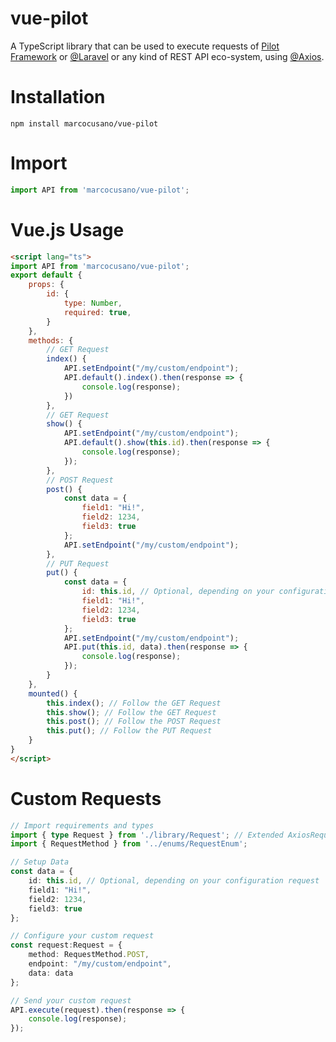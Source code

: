 # vue-pilot
A TypeScript library that can be used to execute requests of [Pilot Framework](https://github.com/marcocusano/pilot) or [@Laravel](https://laravel.com/) or any kind of REST API eco-system, using [@Axios](https://axios-http.com/docs/intro).

# Installation
`npm install marcocusano/vue-pilot`

# Import
```TypeScript
import API from 'marcocusano/vue-pilot';
```

# Vue.js Usage
```HTML
<script lang="ts">
import API from 'marcocusano/vue-pilot';
export default {
    props: {
        id: {
            type: Number,
            required: true,
        }
    },
    methods: {
        // GET Request
        index() {
            API.setEndpoint("/my/custom/endpoint");
            API.default().index().then(response => {
                console.log(response);
            })
        },
        // GET Request
        show() {
            API.setEndpoint("/my/custom/endpoint");
            API.default().show(this.id).then(response => {
                console.log(response);
            });
        },
        // POST Request
        post() {
            const data = {
                field1: "Hi!",
                field2: 1234,
                field3: true
            };
            API.setEndpoint("/my/custom/endpoint");
        },
        // PUT Request
        put() {
            const data = {
                id: this.id, // Optional, depending on your configuration request
                field1: "Hi!",
                field2: 1234,
                field3: true
            };
            API.setEndpoint("/my/custom/endpoint");
            API.put(this.id, data).then(response => {
                console.log(response);
            });
        }
    },
    mounted() {
        this.index(); // Follow the GET Request
        this.show(); // Follow the GET Request
        this.post(); // Follow the POST Request
        this.put(); // Follow the PUT Request
    }
}
</script>
```

# Custom Requests
```TypeScript
// Import requirements and types
import { type Request } from './library/Request'; // Extended AxiosRequest
import { RequestMethod } from '../enums/RequestEnum';

// Setup Data
const data = {
    id: this.id, // Optional, depending on your configuration request
    field1: "Hi!",
    field2: 1234,
    field3: true
};

// Configure your custom request
const request:Request = {
    method: RequestMethod.POST,
    endpoint: "/my/custom/endpoint",
    data: data
};

// Send your custom request
API.execute(request).then(response => {
    console.log(response);
});
```
